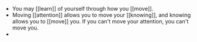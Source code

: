 - You may [[learn]] of yourself through how you [[move]].
- Moving [[attention]] allows you to move your [[knowing]], and knowing allows you to [[move]] you. If you can't move your attention, you can't move you.
-